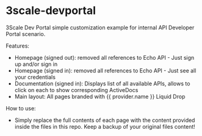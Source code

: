 # 3scale-devportal

3Scale Dev Portal simple customization example for internal API Developer Portal scenario.

Features:
- Homepage (signed out): removed all references to Echo API - Just sign up and/or sign in
- Homepage (signed in): removed all references to Echo API - Just see all your credentials
- Documentation (signed in): Displays list of all available APIs, allows to click on each to show corresponding ActiveDocs
- Main layout: All pages branded with {{ provider.name }} Liquid Drop

How to use:
- Simply replace the full contents of each page with the content provided inside the files in this repo. Keep a backup of your original files content!
